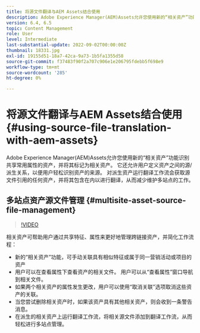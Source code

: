 ```yaml
---
title: 将源文件翻译与AEM Assets结合使用
description: Adobe Experience Manager(AEM)Assets允许您使用新的“相关资产”功能识别共享常用属性的资产，并将其标记为相关资产。 它还允许用户定义资产之间的源/派生关系，以便用户轻松识别资产的来源。 对派生资产运行翻译工作流会获取源文件引用的任何资产，并将其包含在内以进行翻译，从而减少维护多站点的工作。
version: 6.4, 6.5
topic: Content Management
role: User
level: Intermediate
last-substantial-update: 2022-09-02T00:00:00Z
thumbnail: 18331.jpg
exl-id: 19155d51-18a7-42ca-9a73-1b5fa1355d58
source-git-commit: f37483f90f2a707c906e1e206795fdebb5f698e9
workflow-type: tm+mt
source-wordcount: '285'
ht-degree: 0%

---
```


# 将源文件翻译与AEM Assets结合使用 {#using-source-file-translation-with-aem-assets}

Adobe Experience Manager(AEM)Assets允许您使用新的“相关资产”功能识别共享常用属性的资产，并将其标记为相关资产。 它还允许用户定义资产之间的源/派生关系，以便用户轻松识别资产的来源。 对派生资产运行翻译工作流会获取源文件引用的任何资产，并将其包含在内以进行翻译，从而减少维护多站点的工作。

## 多站点资产源文件管理 {#multisite-asset-source-file-management}

>[!VIDEO](https://video.tv.adobe.com/v/18331/?quality=9&learn=on)

相关资产可帮助用户通过共享特征、属性来更好地管理跨链接资产，并简化工作流程：

* 新的“相关资产”功能，可手动关联具有相似特征或属于同一营销活动或项目的资产
* 用户可以在查看属性下查看资产的相关文件。 用户可以从“查看属性”窗口导航到相关文件。
* 如果两个相关资产的属性发生更改，用户可以使用“取消关联”选项取消这些资产的关联。
* 当您尝试删除相关资产时，如果该资产具有其他相关资产，则会收到一条警告消息。
* 在派生的相关资产上运行翻译工作流，将相关源文件添加到翻译工作流，从而轻松进行多站点管理。
